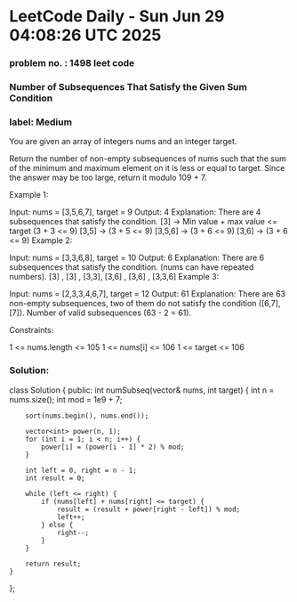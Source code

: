# LeetCode Daily - Sun Jun 29 04:08:26 UTC 2025

### problem no. : 1498 leet code
### Number of Subsequences That Satisfy the Given Sum Condition


### label: Medium

You are given an array of integers nums and an integer target.

Return the number of non-empty subsequences of nums such that the sum of the minimum and maximum element on it is less or equal to target. Since the answer may be too large, return it modulo 109 + 7.

 

Example 1:

Input: nums = [3,5,6,7], target = 9
Output: 4
Explanation: There are 4 subsequences that satisfy the condition.
[3] -> Min value + max value <= target (3 + 3 <= 9)
[3,5] -> (3 + 5 <= 9)
[3,5,6] -> (3 + 6 <= 9)
[3,6] -> (3 + 6 <= 9)
Example 2:

Input: nums = [3,3,6,8], target = 10
Output: 6
Explanation: There are 6 subsequences that satisfy the condition. (nums can have repeated numbers).
[3] , [3] , [3,3], [3,6] , [3,6] , [3,3,6]
Example 3:

Input: nums = [2,3,3,4,6,7], target = 12
Output: 61
Explanation: There are 63 non-empty subsequences, two of them do not satisfy the condition ([6,7], [7]).
Number of valid subsequences (63 - 2 = 61).
 

Constraints:

1 <= nums.length <= 105
1 <= nums[i] <= 106
1 <= target <= 106

### Solution:


class Solution {
public:
    int numSubseq(vector<int>& nums, int target) {
        int n = nums.size();
        int mod = 1e9 + 7;

        sort(nums.begin(), nums.end());

        vector<int> power(n, 1);
        for (int i = 1; i < n; i++) {
            power[i] = (power[i - 1] * 2) % mod;
        }

        int left = 0, right = n - 1;
        int result = 0;

        while (left <= right) {
            if (nums[left] + nums[right] <= target) {
                result = (result + power[right - left]) % mod;
                left++;
            } else {
                right--;
            }
        }

        return result;
    }
};
